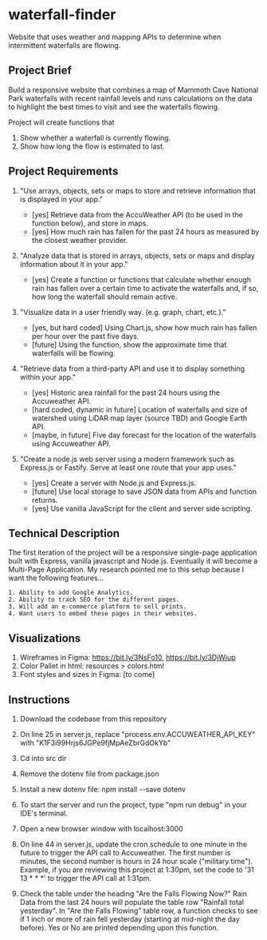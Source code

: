 # waterfall-finder
Website that uses weather and mapping APIs to determine when intermittent waterfalls are flowing. 
## Project Brief
Build a responsive website that combines a map of Mammoth Cave National Park waterfalls with recent rainfall levels and runs calculations on the data  to highlight the best times to visit and see the waterfalls flowing.

Project will create functions that
1. Show whether a waterfall is currently flowing.
2. Show how long the flow is estimated to last.

## Project Requirements
1. "Use arrays, objects, sets or maps to store and retrieve information that is displayed in your app."
    - [yes] Retrieve data from the AccuWeather API (to be used in the function below), and store in maps.
    - [yes] How much rain has fallen for the past 24 hours as measured by the closest weather provider.

2. "Analyze data that is stored in arrays, objects, sets or maps and display information about it in your app."

    - [yes] Create a function or functions that calculate whether enough rain has fallen over a certain time to activate the waterfalls and, if so, how long the waterfall should remain active. 

3. "Visualize data in a user friendly way. (e.g. graph, chart, etc.)."

    - [yes, but hard coded] Using Chart.js, show how much rain has fallen per hour over the past five days.
    - [future] Using the function, show the approximate time that waterfalls will be flowing.
  

4. "Retrieve data from a third-party API and use it to display something within your app."
    - [yes] Historic area rainfall for the past 24 hours using the Accuweather API.
    - [hard coded, dynamic in future] Location of waterfalls and size of watershed using LiDAR map layer (source TBD) and Google Earth API. 
    - [maybe, in future] Five day forecast for the location of the waterfalls using Accuweather API.

5. "Create a node.js web server using a modern framework such as Express.js or Fastify.  Serve at least one route that your app uses."

    - [yes] Create a server with Node.js and Express.js.
    - [future] Use local storage to save JSON data from APIs and function returns.
    - [yes] Use vanilla JavaScript for the client and server side scripting.


## Technical Description
The first iteration of the project will be a responsive single-page application built with Express, vanilla javascript and Node.js. Eventually it will become a Multi-Page Application. My research pointed me to this setup because I want the following features...

    1. Ability to add Google Analytics.
    2. Ability to track SEO for the different pages.
    3. Will add an e-commerce platform to sell prints.
    4. Want users to embed these pages in their websites.

## Visualizations
1. Wireframes in Figma: https://bit.ly/3NsFo10, https://bit.ly/3DjWiup
2. Color Pallet in html: resources > colors.html
3. Font styles and sizes in Figma: [to come]


## Instructions 
1. Download the codebase from this repository
2. On line 25 in server.js, replace "process.env.ACCUWEATHER_API_KEY" with "K1F3i99Hrjs6JGPe9fjMpAeZbrGdOkYb"
3. Cd into src dir
4. Remove the dotenv file from package.json
5. Install a new dotenv file: npm install --save dotenv
6. To start the server and run the project, type "npm run debug" in your IDE's terminal. 
7. Open a new browser window with localhost:3000
8. On line 44 in server.js, update the cron.schedule to one minute in the future to trigger the API call to Accuweather. The first number is minutes, the second number is hours in 24 hour scale ("military time"). Example, if you are reviewing this project at 1:30pm, set the code to '31 13 * * *' to trigger the API call at 1:31pm.

9. Check the table under the heading "Are the Falls Flowing Now?" Rain Data from the last 24 hours will populate the table row "Rainfall total yesterday". In "Are the Falls Flowing" table row, a function checks to see if 1 inch or more of rain fell yesterday (starting at mid-night the day before). Yes or No are printed depending upon this function. 
